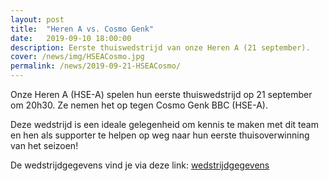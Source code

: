 ```yaml
---
layout: post
title:  "Heren A vs. Cosmo Genk"
date:   2019-09-10 18:00:00
description: Eerste thuiswedstrijd van onze Heren A (21 september).
cover: /news/img/HSEACosmo.jpg
permalink: /news/2019-09-21-HSEACosmo/
---
```


Onze Heren A (HSE-A) spelen hun eerste thuiswedstrijd op 21 september om 20h30. Ze nemen het op tegen Cosmo Genk BBC (HSE-A).

Deze wedstrijd is een ideale gelegenheid om kennis te maken met dit team en hen als supporter te helpen op weg naar hun eerste thuisoverwinning van het seizoen!

De wedstrijdgegevens vind je via deze link: [wedstrijdgegevens](http://www.basketlummen.be/match/?matchid=BVBL19209120LIHSE11ANI)
